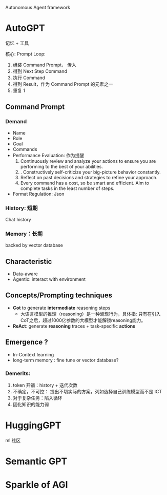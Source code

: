 Autonomous Agent framework
# AutoGPT
记忆 + 工具

核心: Prompt Loop:

1. 组装 Command Prompt， 传入
2. 得到 Next Step Command
3. 执行 Command
4. 得到 Result，作为 Command Prompt 的元素之一
5. 重复 1

## Command Prompt

### Demand
* Name
* Role
* Goal
* Commands
* Performance Evaluation: 作为提醒
	1. Continuously review and analyze your actions to ensure you are performing to the best of your abilities. 
	2. . Constructively self-criticize your big-picture behavior constantly. 
	3. Reflect on past decisions and strategies to refine your approach. 
	4. Every command has a cost, so be smart and efficient. Aim to complete tasks in the least number of steps.
* Format Regulation: Json

### History: 短期
Chat history


### Memory：长期
backed by vector database



  
  

## Characteristic
* Data-aware
* Agentic: interact with environment

## Concepts/Prompting techniques
* **Cot** to generate **intermediate** reasoning steps
	* 大语言模型的推理（reasoning）是一种涌现行为，具体指: 只有在引入CoT之后，超过1000亿参数的大模型才能解锁reasoning能力。
* **ReAct**: generate **reasoning** traces + task-specific **actions**


## Emergence ?
* In-Context learning
* long-term memory : fine tune or vector database?

### Demerits:
1. token 开销：history + 迭代次数
2. 不确定，不可控： 提出不切实际的方案，列如选择自己训练模型而不是 ICT
3. 对于复杂任务：陷入循环
4. 固化知识的能力弱



# HuggingGPT
ml 社区



# Semantic GPT

# Sparkle of AGI